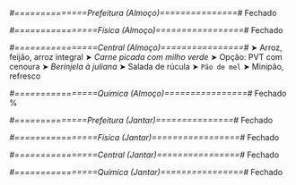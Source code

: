 
*#==============Prefeitura (Almoço)===============#*
Fechado

*#================Física (Almoço)=================#*
Fechado

*#================Central (Almoço)================#*
➤ Arroz, feijão, arroz integral
➤ *Carne picada com milho verde*
➤ Opção: PVT com cenoura
➤ *Berinjela à juliana*
➤ Salada de rúcula
➤ `Pão de mel`
➤ Minipão, refresco

*#================Química (Almoço)================#*
Fechado
%

*#==============Prefeitura (Jantar)===============#*
Fechado

*#================Física (Jantar)=================#*
Fechado

*#================Central (Jantar)================#*
Fechado

*#================Química (Jantar)================#*
Fechado
